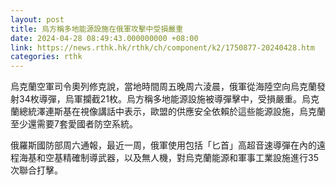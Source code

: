 ```yaml
---
layout: post
title: 烏方稱多地能源設施在俄軍攻擊中受損嚴重
date: 2024-04-28 08:49:43.000000000 +08:00
link: https://news.rthk.hk/rthk/ch/component/k2/1750877-20240428.htm
categories: rthk
---
```


烏克蘭空軍司令奧列修克說，當地時間周五晚周六淩晨，俄軍從海陸空向烏克蘭發射34枚導彈，烏軍攔截21枚。烏方稱多地能源設施被導彈擊中，受損嚴重。烏克蘭總統澤連斯基在視像講話中表示，歐盟的供應安全依賴於這些能源設施，烏克蘭至少還需要7套愛國者防空系統。

俄羅斯國防部周六通報，最近一周，俄軍使用包括「匕首」高超音速導彈在內的遠程海基和空基精確制導武器，以及無人機，對烏克蘭能源和軍事工業設施進行35次聯合打擊。
